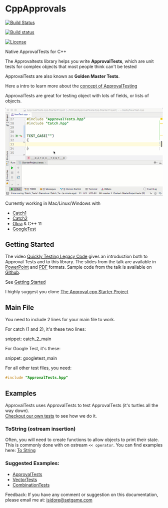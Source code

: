 CppApprovals
============

[![Build Status](https://api.travis-ci.org/approvals/ApprovalTests.cpp.svg?branch=master)](https://travis-ci.org/approvals/ApprovalTests.cpp)

[![Build status](https://ci.appveyor.com/api/projects/status/lf3i76ije89oihi5?svg=true)](https://ci.appveyor.com/project/isidore/approvaltests-cpp)

[![License](https://img.shields.io/badge/License-Apache%202.0-blue.svg)](https://opensource.org/licenses/Apache-2.0)

Native ApprovalTests for C++

The Approvaltests library helps you write **ApprovalTests**, which are unit tests for complex objects that most people think can't be tested

ApprovalTests are also known as **Golden Master Tests**.

Here a intro to learn more about the [concept of ApprovalTesting](doc/ApprovalTestingConcept.md)

ApprovalTests are great for testing object with lots of fields, or lists of objects.

![Intro Graphic](doc/images/ApprovalTests.cpp.IntroGraphic.gif?raw=true)

Currently working in Mac/Linux/Windows with
* [Catch1](https://github.com/catchorg/Catch2/tree/Catch1.x)  
* [Catch2](https://github.com/catchorg/Catch2)   
* [Okra](https://github.com/JayBazuzi/Okra) & C++ 11  
* [GoogleTest](https://github.com/google/googletest)



## Getting Started

The video [Quickly Testing Legacy Code](https://youtu.be/dtm8V3TIB6k) gives an introduction both to Approval Tests and to this library. The slides from the talk are available in [PowerPoint](https://www.slideshare.net/ClareMacrae/quickly-testing-legacy-code) and  [PDF](https://github.com/philsquared/cpponsea-slides/raw/master/2019/Clare%20Macrae%20-%20Quickly%20Testing%20Legacy%20Code.pdf) formats. Sample code from the talk is available on [Github](https://github.com/claremacrae/cpponsea2019).

See [Getting Started](doc/GettingStarted.md)

I highly suggest you clone [The Approval.cpp Starter Project](https://github.com/approvals/ApprovalTests.Cpp.StarterProject)

## Main File

You need to include 2 lines for your main file to work.

For catch (1 and 2), it's these two lines:

snippet: catch_2_main

For Google Test, it's these:

snippet: googletest_main

For all other test files, you need:
``` cpp
#include "ApprovalTests.hpp"
```

## Examples
ApprovalTests uses ApprovalTests to test ApprovalTests (it's turtles all the way down).  
[Checkout our own tests](https://github.com/approvals/ApprovalTests.cpp/tree/master/ApprovalTests_Catch2_Tests) to see how we do it.

### ToString (ostream insertion)
Often, you will need to create functions to allow objects to print their state. This is commonly done with on ostream `<< operator`.
You can find examples here: [To String](doc/ToString.md)

### Suggested Examples:
* [ApprovalTests](https://github.com/approvals/ApprovalTests.cpp/blob/master/ApprovalTests_Catch2_Tests/ApprovalsTests.cpp)
* [VectorTests](https://github.com/approvals/ApprovalTests.cpp/blob/master/ApprovalTests_Catch2_Tests/VectorTests.cpp)
* [CombinationTests](https://github.com/approvals/ApprovalTests.cpp/blob/master/ApprovalTests_Catch2_Tests/CombinationTests.cpp)  


Feedback: If you have any comment or suggestion on this documentation, please email me at: isidore@setgame.com